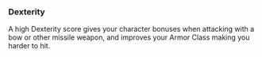 ### Dexterity

A high Dexterity score gives your character bonuses when attacking with a bow or other missile weapon, and improves your Armor Class making you harder to hit. 